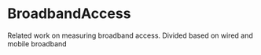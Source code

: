 # BroadbandAccess
Related work on measuring broadband access. Divided based on wired and mobile broadband
